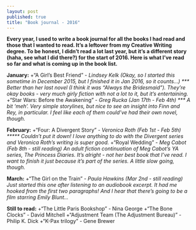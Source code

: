 ```yaml
---
layout: post
published: true
title: "Book journal - 2016"
---
```


**Every year, I used to write a book journal for all the books I had read and those that I wanted to read. It’s a leftover from my Creative Writing degree. To be honest, I didn’t read a lot last year, but it’s a different story (haha, see what I did there?) for the start of 2016. Here is what I’ve read so far and what is coming up in the book list.**

<!--more-->

**January:**
+“A Girl’s Best Friend” - _Lindsey Kelk (Okay, so I started this sometime in December 2015, but I finished it in Jan 2016, so it counts...) *** Better than her last novel (I think it was “Always the Bridesmaid”). They’re okay books - very much girly fiction with not a lot to it, but it’s entertaining._
+“Star Wars: Before the Awakening” - _Greg Rucka (Jan 17th - Feb 4th) *** A bit ‘meh’. Very simple storylines, but nice to see an insight into Finn and Rey, in particular. I feel like each of them could’ve had their own novel, though._  

**February:**
+“Four: A Divergent Story” - _Veronica Roth (Feb 1st - Feb 5th) ***** Couldn’t put it down! I love anything to do with the Divergent series and Veronica Roth’s writing is super good._ 
+“Royal Wedding” - _Meg Cabot (Feb 8th - still reading) An adult fiction continuation of  Meg Cabot’s YA series, The Princess Diaries. It’s alright - not her best book that I’ve read. I want to finish it just because it’s part of the series. A little slow going, though._

**March:**
+“The Girl on the Train” - _Paula Hawkins (Mar 2nd - still reading) Just started this one after listening to an audiobook excerpt. It had me hooked from the first two paragraphs! And I hear that there’s going to be a film starring Emily Blunt..._

**Still to read:** 
+“The Little Paris Bookshop” - Nina George
+“The Bone Clocks” - David Mitchell
+“Adjustment Team (The Adjustment Bureau)” - Philip K. Dick
+“K-Pax trilogy” - Gene Brewer
